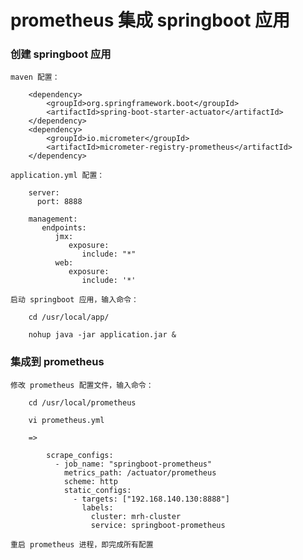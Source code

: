 
# prometheus 集成 springboot 应用

### 创建 springboot 应用

    maven 配置：

        <dependency>
        	<groupId>org.springframework.boot</groupId>
        	<artifactId>spring-boot-starter-actuator</artifactId>
        </dependency>
        <dependency>
        	<groupId>io.micrometer</groupId>
        	<artifactId>micrometer-registry-prometheus</artifactId>
        </dependency>

    application.yml 配置：

        server:
          port: 8888

        management:
           endpoints:
              jmx:
                 exposure:
                    include: "*"
              web:
                 exposure:
                    include: '*'

    启动 springboot 应用，输入命令：

        cd /usr/local/app/

        nohup java -jar application.jar &

### 集成到 prometheus

    修改 prometheus 配置文件，输入命令：

        cd /usr/local/prometheus

        vi prometheus.yml

        =>

            scrape_configs:
              - job_name: "springboot-prometheus"
                metrics_path: /actuator/prometheus
                scheme: http
                static_configs:
                  - targets: ["192.168.140.130:8888"]
                    labels:
                      cluster: mrh-cluster
                      service: springboot-prometheus

    重启 prometheus 进程，即完成所有配置
